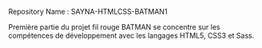 Repository Name : SAYNA-HTMLCSS-BATMAN1

Première partie du projet fil rouge BATMAN se concentre sur les compétences de développement avec les langages HTML5, CSS3 et Sass.